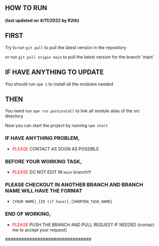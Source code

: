 ## HOW TO RUN

#### (last updated on 4/11/2022 by R2th)

## FIRST

Try to run `git pull` to pull the latest version in the repository

or run `git pull origin main` to pull the latest version for the branch 'main'

## IF HAVE ANYTHING TO UPDATE

You should run `npm i` to install all the modules needed

## THEN

You need run `npm run postinstall` to link all module alias of the src directory

Now you can start the project by running `npm start`

### IF HAVE ANYTHING PROBLEM, 

- <span style="color:red">PLEASE</span> CONTACT AS SOON AS POSSIBLE

### BEFORE YOUR WORKING TASK, 

- <span style="color:red">PLEASE</span> DO NOT EDIT IN `main` branch!!!

### PLEASE CHECKOUT IN ANOTHER BRANCH AND BRANCH NAME WILL HAVE THE FORMAT

- `{YOUR NAME}_{ID (if have)}_{SHORTEN_TASK_NAME}`

### END OF WORKING, 

- <span style="color:red">PLEASE</span> PUSH THE BRANCH AND PULL REQUEST IF NEEDED (contact me to accept your request)

################################

